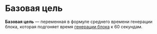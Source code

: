 # Базовая цель

**Базовая цель** —  переменная в формуле среднего времени генерации блока, которая подгоняет время [генерации блока](/blockchain/block/block-generation.md) к 60 секундам.
